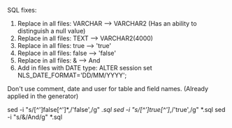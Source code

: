 SQL fixes:  
1. Replace in all files: VARCHAR --> VARCHAR2 (Has an ability to distinguish a null value)
2. Replace in all files: TEXT --> VARCHAR2(4000)
3. Replace in all files: true --> 'true'
4. Replace in all files: false --> 'false'
5. Replace in all files: & --> And
6. Add in files with DATE type: ALTER session set NLS_DATE_FORMAT='DD/MM/YYYY';

Don't use comment, date and user for table and field names. (Already applied in the generator)


sed -i "s/[^']false[^']*,/'false',/g" *.sql
sed -i "s/[^']true[^']*,/'true',/g" *.sql
sed -i "s/&/And/g" *.sql